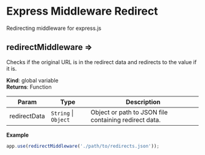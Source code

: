 # Express Middleware Redirect
Redirecting middleware for express.js

<a name="redirectMiddleware"></a>

## redirectMiddleware ⇒
Checks if the original URL is in the redirect data and redirects to the value if it is.

**Kind**: global variable  
**Returns**: Function  

| Param | Type | Description |
| --- | --- | --- |
| redirectData | <code>String</code> \| <code>Object</code> | Object or path to JSON file containing redirect data. |

**Example**  
```js
app.use(redirectMiddleware('./path/to/redirects.json'));
```



